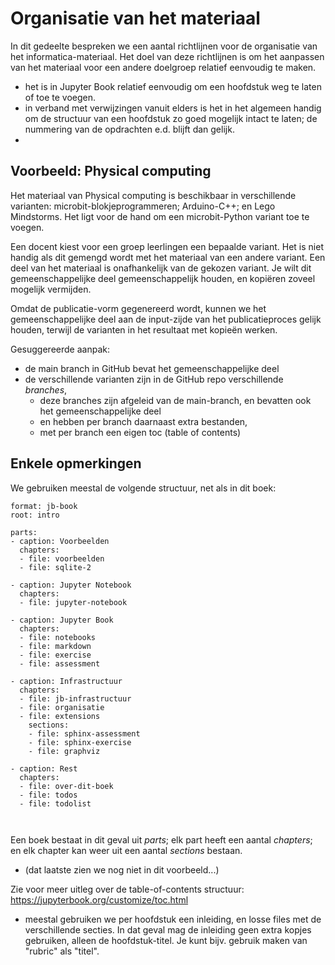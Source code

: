 # Organisatie van het materiaal

In dit gedeelte bespreken we een aantal richtlijnen voor de organisatie van het informatica-materiaal.
Het doel van deze richtlijnen is om het aanpassen van het materiaal voor een andere doelgroep relatief eenvoudig te maken.

* het is in Jupyter Book relatief eenvoudig om een hoofdstuk weg te laten of toe te voegen.
* in verband met verwijzingen vanuit elders is het in het algemeen handig om de structuur van een hoofdstuk zo goed mogelijk intact te laten; de nummering van de opdrachten e.d. blijft dan gelijk.
* 

## Voorbeeld: Physical computing

Het materiaal van Physical computing is beschikbaar in verschillende varianten: microbit-blokjeprogrammeren; Arduino-C++; en Lego Mindstorms. Het ligt voor de hand om een microbit-Python variant toe te voegen.

Een docent kiest voor een groep leerlingen een bepaalde variant. Het is niet handig als dit gemengd wordt met het materiaal van een andere variant.
Een deel van het materiaal is onafhankelijk van de gekozen variant. Je wilt dit gemeenschappelijke deel gemeenschappelijk  houden, en kopiëren zoveel mogelijk vermijden.

Omdat de publicatie-vorm gegenereerd wordt, kunnen we het gemeenschappelijke deel aan de input-zijde van het publicatieproces gelijk houden, terwijl de varianten in het resultaat met kopieën werken.

Gesuggereerde aanpak:

* de main branch in GitHub bevat het gemeenschappelijke deel
* de verschillende varianten zijn in de GitHub repo verschillende *branches*, 
    * deze branches zijn afgeleid van de main-branch, en bevatten ook het gemeenschappelijke deel
    * en hebben per branch daarnaast extra bestanden,
    * met per branch een eigen toc (table of contents)

## Enkele opmerkingen

We gebruiken meestal de volgende structuur, net als in dit boek:

```
format: jb-book
root: intro

parts:
- caption: Voorbeelden
  chapters:
  - file: voorbeelden
  - file: sqlite-2
  
- caption: Jupyter Notebook
  chapters:
  - file: jupyter-notebook
  
- caption: Jupyter Book
  chapters:
  - file: notebooks  
  - file: markdown
  - file: exercise
  - file: assessment

- caption: Infrastructuur
  chapters:
  - file: jb-infrastructuur
  - file: organisatie
  - file: extensions
    sections:
    - file: sphinx-assessment
    - file: sphinx-exercise
    - file: graphviz
  
- caption: Rest
  chapters:
  - file: over-dit-boek
  - file: todos
  - file: todolist



```

Een boek bestaat in dit geval uit *parts*; elk part heeft een aantal *chapters*; en elk chapter kan weer uit een aantal *sections* bestaan.

* (dat laatste zien we nog niet in dit voorbeeld...)

Zie voor meer uitleg over de table-of-contents structuur: https://jupyterbook.org/customize/toc.html

* meestal gebruiken we per hoofdstuk een inleiding, en losse files met de verschillende secties. In dat geval mag de inleiding geen extra kopjes gebruiken, alleen de hoofdstuk-titel. Je kunt bijv. gebruik maken van "rubric" als "titel".
